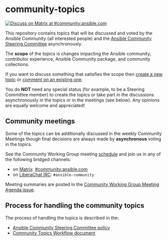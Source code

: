 # community-topics

[![Discuss on Matrix at #community:ansible.com](https://img.shields.io/matrix/community:ansible.com.svg?server_fqdn=ansible-accounts.ems.host&label=Discuss%20on%20Matrix%20at%20%23community:ansible.com&logo=matrix)](https://matrix.to/#/#community:ansible.com)

This repository contains topics that will be discussed and voted by the Ansible Community (all interested people) and the [Ansible Community Steering Committee](https://docs.ansible.com/ansible/devel/community/steering/community_steering_committee.html) asynchronously.

The **scope** of the topics is changes impacting the Ansible community, contributor experience, Ansible Community package, and community collections.

If you want to discuss something that satisfies the scope then [create a new topic](https://github.com/ansible-community/community-topics/issues) or [comment on an existing one](https://github.com/ansible-community/community-topics/issues).

You do **NOT** need any special status (for example, to be a Steering Committee member) to create the topics or take part in the discussions asynchronously in the topics or in the meetings (see below). Any opinions are equally welcome and appreciated!

## Community meetings

Some of the topics can be additionally discussed in the weekly Community Meetings though final decisions are always made by **asynchronous** voting in the topics.

See the Community Working Group meeting [schedule](https://github.com/ansible/community/blob/main/meetings/README.md#wednesdays) and join us in any of the following bridged channels:
* on [Matrix](https://docs.ansible.com/ansible/latest/community/communication.html#ansible-community-on-matrix): [#community:ansible.com](https://matrix.to/#/#community:ansible.com)
* on [LiberaChat IRC](https://docs.ansible.com/ansible/latest/community/communication.html#ansible-community-on-irc): `#ansible-community`

Meeting summaries are posted in the [Community Working Group Meeting Agenda issue](https://github.com/ansible/community/issues?q=is%3Aopen+label%3Ameeting_agenda+label%3Acommunity+label%3Acontributor_experience).

## Process for handling the community topics

The process of handling the topics is described in the:
* [Ansible Community Steering Committee policy](https://docs.ansible.com/ansible/devel/community/steering/community_steering_committee.html)
* [Community Topics Workflow document](https://github.com/ansible-community/community-topics/blob/main/community_topics_workflow.md)
